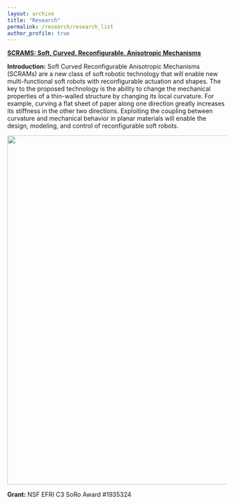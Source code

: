 ```yaml
---
layout: archive
title: "Research"
permalink: /research/research_list
author_profile: true
---
```


**[SCRAMS: Soft, Curved, Reconfigurable, Anisotropic Mechanisms](/research/SCRAM)**

**Introduction:** Soft Curved Reconfigurable Anisotropic Mechanisms (SCRAMs) are a new class of soft robotic technology that will enable new multi-functional soft robots with reconfigurable actuation and shapes. The key to the proposed technology is the ability to change the mechanical properties of a thin-walled structure by changing its local curvature. For example, curving a flat sheet of paper along one direction greatly increases its stiffness in the other two directions. Exploiting the coupling between curvature and mechanical behavior in planar materials will enable the design, modeling, and control of reconfigurable soft robots.

<img align="center" width="800" src="{{ site.baseurl }}/files/research/SCRAM_intro.png">

**Grant:** NSF EFRI C3 SoRo Award #1935324